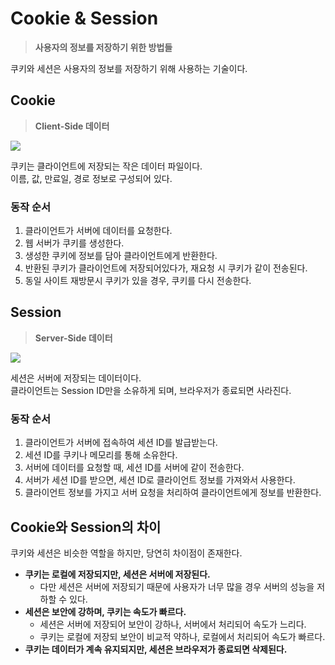 # Cookie & Session
  > **사용자의 정보를 저장하기 위한 방법들**

  쿠키와 세션은 사용자의 정보를 저장하기 위해 사용하는 기술이다.  
  
  ## Cookie
  > **Client-Side 데이터**

  ![](https://upload.wikimedia.org/wikipedia/commons/thumb/f/f1/2ChocolateChipCookies.jpg/220px-2ChocolateChipCookies.jpg)
  
  쿠키는 클라이언트에 저장되는 작은 데이터 파일이다.  
  이름, 값, 만료일, 경로 정보로 구성되어 있다.

  ### 동작 순서
  1. 클라이언트가 서버에 데이터를 요청한다.
  2. 웹 서버가 쿠키를 생성한다.
  3. 생성한 쿠키에 정보를 담아 클라이언트에게 반환한다.
  4. 반환된 쿠키가 클라이언트에 저장되어있다가, 재요청 시 쿠키가 같이 전송된다.
  5. 동일 사이트 재방문시 쿠키가 있을 경우, 쿠키를 다시 전송한다.

  ## Session
  > **Server-Side 데이터**
  
  ![](https://upload.wikimedia.org/wikipedia/commons/thumb/f/f2/DVD_Rental_Query.png/300px-DVD_Rental_Query.png)

  세션은 서버에 저장되는 데이터이다.  
  클라이언트는 Session ID만을 소유하게 되며, 브라우저가 종료되면 사라진다.

  ### 동작 순서
  1. 클라이언트가 서버에 접속하여 세션 ID를 발급받는다.
  2. 세션 ID를 쿠키나 메모리를 통해 소유한다.
  3. 서버에 데이터를 요청할 때, 세션 ID를 서버에 같이 전송한다.
  4. 서버가 세션 ID를 받으면, 세션 ID로 클라이언트 정보를 가져와서 사용한다.
  5. 클라이언트 정보를 가지고 서버 요청을 처리하여 클라이언트에게 정보를 반환한다.

  ## Cookie와 Session의 차이
  쿠키와 세션은 비슷한 역할을 하지만, 당연히 차이점이 존재한다.

  - **쿠키는 로컬에 저장되지만, 세션은 서버에 저장된다.**
    - 다만 세션은 서버에 저장되기 때문에 사용자가 너무 많을 경우 서버의 성능을 저하할 수 있다.
  - **세션은 보안에 강하며, 쿠키는 속도가 빠르다.**
    - 세션은 서버에 저장되어 보안이 강하나, 서버에서 처리되어 속도가 느리다.
    - 쿠키는 로컬에 저장되 보안이 비교적 약하나, 로컬에서 처리되어 속도가 빠르다.
  - **쿠키는 데이터가 계속 유지되지만, 세션은 브라우저가 종료되면 삭제된다.**